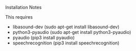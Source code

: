 

Installation Notes

This requires 
* libasound-dev (sudo apt-get install libasound-dev)
* python3-pyaudio (sudo apt-get install python3-pyaudio)
* pyaudio (pip3 install pyaudio)
* speechrecognition (pip3 install speechrecognition)
